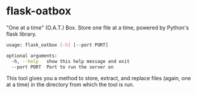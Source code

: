 # flask-oatbox

"One at a time" (O.A.T.) Box. Store one file at a time, powered by Python's flask library.

```bash
usage: flask_oatbox [-h] [--port PORT]

optional arguments:
  -h, --help   show this help message and exit
  --port PORT  Port to run the server on
```

This tool gives you a method to store, extract, and replace files (again, one at a time) in the directory from which the tool is run.


